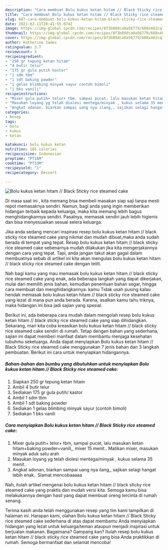 ```yaml
---
description: "Cara membuat Bolu kukus ketan hitam // Black Sticky rice steamed cake yang nikmat dan Mudah Dibuat"
title: "Cara membuat Bolu kukus ketan hitam // Black Sticky rice steamed cake yang nikmat dan Mudah Dibuat"
slug: 607-cara-membuat-bolu-kukus-ketan-hitam-black-sticky-rice-steamed-cake-yang-nikmat-dan-mudah-dibuat
date: 2021-02-11T20:41:55.074Z
image: https://img-global.cpcdn.com/recipes/8f3b89dca0a56779/680x482cq70/bolu-kukus-ketan-hitam-black-sticky-rice-steamed-cake-foto-resep-utama.jpg
thumbnail: https://img-global.cpcdn.com/recipes/8f3b89dca0a56779/680x482cq70/bolu-kukus-ketan-hitam-black-sticky-rice-steamed-cake-foto-resep-utama.jpg
cover: https://img-global.cpcdn.com/recipes/8f3b89dca0a56779/680x482cq70/bolu-kukus-ketan-hitam-black-sticky-rice-steamed-cake-foto-resep-utama.jpg
author: Katherine James
ratingvalue: 3.7
reviewcount: 3
recipeingredient:
- "250 gr tepung ketan hitam"
- "4 butir telur"
- "175 gr gula putih kastor"
- "1 sdm tbm"
- "1 sdt baking powder"
- "1 gelas blimbing minyak sayur contoh bimoli"
- "1 bks vanili"
recipeinstructions:
- "Mixer gula putih+ telur+ tbm, sampai pucat, lalu masukan ketan hitam+baking powder+vanili,, mixer 15 menit.. Matikan mixer, masukan minyak aduk satu arah"
- "Masukan loyang yg telah diolesi mentega/minyak , kukus selama 35 menit.."
- "Angkat adonan, biarkan sampai uang nya ilang,, sajikan selagi hangat lebih enak.. Slamat mencobaaaaa"
categories:
- Resep
tags:
- bolu
- kukus
- ketan

katakunci: bolu kukus ketan 
nutrition: 165 calories
recipecuisine: Indonesian
preptime: "PT16M"
cooktime: "PT33M"
recipeyield: "1"
recipecategory: Dessert

---
```



![Bolu kukus ketan hitam // Black Sticky rice steamed cake](https://img-global.cpcdn.com/recipes/8f3b89dca0a56779/680x482cq70/bolu-kukus-ketan-hitam-black-sticky-rice-steamed-cake-foto-resep-utama.jpg)

Di masa  saat ini , kita memang bisa membeli masakan siap saji tanpa mesti repot memasaknya sendiri. Namun, bagi anda yang ingin memberikan hidangan terbaik kepada keluarga, maka kita memang lebih bagus menghidangkannya sendiri. Pasalnya, memasak sendiri jauh lebih higienis dan bisa menyesuaikan sesuai selera keluarga.

Jika anda sedang mencari inspirasi resep bolu kukus ketan hitam // black sticky rice steamed cake yang nikmat dan mudah dibuat,maka anda sudah berada di tempat yang tepat. Resep bolu kukus ketan hitam // black sticky rice steamed cake  sebenarnya mudah dilakukan jika kita mengerjakannya dengan cara yang tepat. Tapi, anda jangan takut akan gagal dalam membuatnya 
sebab di artikel ini kita akan mengulas bolu kukus ketan hitam // black sticky rice steamed cake dengan teliti.  



Nah bagi kamu yang mau memasak bolu kukus ketan hitam // black sticky rice steamed cake yang enak, ada beberapa langkah yang dapat dikerjakan, mulai dari memilih jenis bahan, kemudian penentuan bahan segar, hingga cara membuat dan menghidangkannya. kamu Tidak usah pusing kalau hendak memasak bolu kukus ketan hitam // black sticky rice steamed cake yang lezat di mana pun anda berada. Karena, asalkan kamu  tahu triknya, maka hidangan ini bisa jadi sajian yang spesial.

Berikut ini, ada beberapa cara mudah dalam mengolah resep bolu kukus ketan hitam // black sticky rice steamed cake yang siap dihidangkan. Sekarang, mari kita coba kreasikan bolu kukus ketan hitam // black sticky rice steamed cake sendiri di rumah. Tetap dengan bahan yang sederhana, sajian ini dapat memberi manfaat dalam membantu menjaga kesehatan tubuhmu sekeluarga. Anda dapat menyiapkan Bolu kukus ketan hitam // Black Sticky rice steamed cake menggunakan 7 jenis bahan dan 3 langkah pembuatan. Berikut ini cara untuk menyiapkan hidangannya.

<!--inarticleads1-->

##### Bahan-bahan dan bumbu yang dibutuhkan untuk menyiapkan Bolu kukus ketan hitam // Black Sticky rice steamed cake:

1. Siapkan 250 gr tepung ketan hitam
1. Ambil 4 butir telur
1. Sediakan 175 gr gula putih/ kastor
1. Ambil 1 sdm tbm
1. Ambil 1 sdt baking powder
1. Sediakan 1 gelas blimbing minyak sayur (contoh bimoli)
1. Sediakan 1 bks vanili




<!--inarticleads2-->

##### Cara menyiapkan Bolu kukus ketan hitam // Black Sticky rice steamed cake:

1. Mixer gula putih+ telur+ tbm, sampai pucat, lalu masukan ketan hitam+baking powder+vanili,, mixer 15 menit.. Matikan mixer, masukan minyak aduk satu arah
1. Masukan loyang yg telah diolesi mentega/minyak , kukus selama 35 menit..
1. Angkat adonan, biarkan sampai uang nya ilang,, sajikan selagi hangat lebih enak.. Slamat mencobaaaaa




Nah, itulah artikel mengenai  bolu kukus ketan hitam // black sticky rice steamed cake  yang praktis dan mudah versi kita. Semoga kamu bisa melakukannya dengan hasil yang dapat membuat oreng tercinta di rumah senang. 

Terima kasih anda telah menggunakan resep yang tim kami tampilkan di halaman ini. Harapan kami, olahan  Bolu kukus ketan hitam // Black Sticky rice steamed cake sederhana di atas dapat membantu Anda menyiapkan hidangan yang lezat untuk keluarga/teman ataupun menjadi inspirasi untuk berjualan makanan. Bagaimana? Gampang kan? Itulah resep bolu kukus ketan hitam // black sticky rice steamed cake yang bisa Anda praktikkan di rumah. Semoga bermanfaat dan selamat mencoba!

